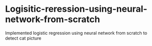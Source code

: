 # Logisitic-reression-using-neural-network-from-scratch
Implemented logistic regression using neural network from scratch to detect cat picture
